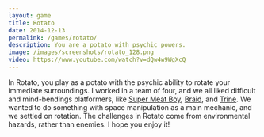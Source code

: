 ```yaml
---
layout: game
title: Rotato
date: 2014-12-13
permalink: /games/rotato/
description: You are a potato with psychic powers.
image: /images/screenshots/rotato_128.png
video: https://www.youtube.com/watch?v=dQw4w9WgXcQ
---
```


In Rotato, you play as a potato with the psychic ability to rotate your immediate surroundings. I worked in a team of four, and we all liked difficult and mind-bendings platformers, like [Super Meat Boy][smb], [Braid][braid], and [Trine][trine]. We wanted to do something with space manipulation as a main mechanic, and we settled on rotation. The challenges in Rotato come from environmental hazards, rather than enemies. I hope you enjoy it!

[smb]: http://supermeatboy.com/
[braid]: http://braid-game.com/
[trine]: http://www.trine-thegame.com/site/
